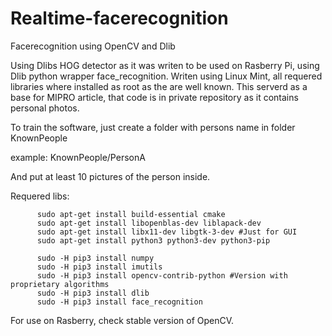 # Realtime-facerecognition
Facerecognition using OpenCV and Dlib

Using Dlibs HOG detector as it was writen to be used on Rasberry Pi, using Dlib python wrapper face_recognition.
Writen using Linux Mint, all requered libraries where installed as root as the are well known.
This serverd as a base for MIPRO article, that code is in private repository as it contains personal photos.

To train the software, just create a folder with persons name in folder KnownPeople

example:
          KnownPeople/PersonA
          
And put at least 10 pictures of the person inside.

Requered libs:

          sudo apt-get install build-essential cmake
          sudo apt-get install libopenblas-dev liblapack-dev
          sudo apt-get install libx11-dev libgtk-3-dev #Just for GUI
          sudo apt-get install python3 python3-dev python3-pip
          
          sudo -H pip3 install numpy
          sudo -H pip3 install imutils
          sudo -H pip3 install opencv-contrib-python #Version with proprietary algorithms  
          sudo -H pip3 install dlib
          sudo -H pip3 install face_recognition
         
For use on Rasberry, check stable version of OpenCV.

